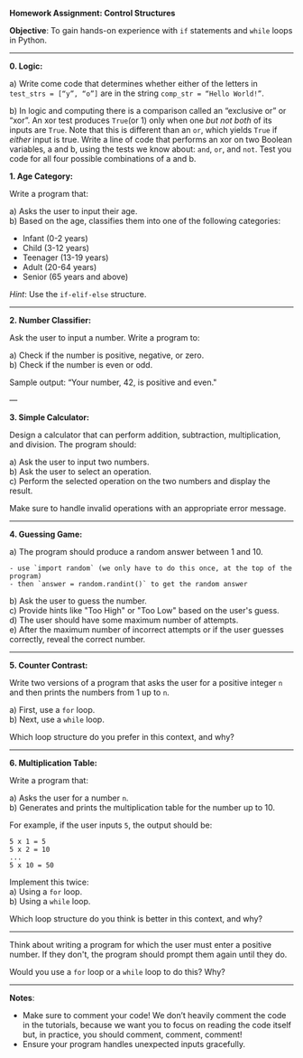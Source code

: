 **Homework Assignment: Control Structures**

**Objective**: To gain hands-on experience with `if` statements and `while` loops in Python.

---

**0. Logic:**

a) Write come code that determines whether either of the letters in `test_strs = [“y”, “o”]` are in the string `comp_str = “Hello World!”`.

b) In logic and computing there is a comparison called an “exclusive or” or “xor”. An xor test produces `True`(or 1) only when one *but not both* of its inputs are `True`. Note that this is different than an `or`, which yields `True` if *either* input is true. Write a line of code that performs an xor on two Boolean variables, a and b, using the tests we know about: `and`, `or`, and `not`. Test you code for all four possible combinations of a and b.

**1. Age Category:**

Write a program that:  

a) Asks the user to input their age.  
b) Based on the age, classifies them into one of the following categories:

  - Infant (0-2 years)
  - Child (3-12 years)
  - Teenager (13-19 years)
  - Adult (20-64 years)
  - Senior (65 years and above)

*Hint*: Use the `if-elif-else` structure.

---

**2. Number Classifier:**

Ask the user to input a number. Write a program to:  

a) Check if the number is positive, negative, or zero.  
b) Check if the number is even or odd.  

Sample output: “Your number, 42, is positive and even."

—

**3. Simple Calculator:**

Design a calculator that can perform addition, subtraction, 
multiplication, and division. The program should:  

a) Ask the user to input two numbers.  
b) Ask the user to select an operation.  
c) Perform the selected operation on the two numbers and display the 
result.  

Make sure to handle invalid operations with an appropriate error message.

---

**4. Guessing Game:**

a) The program should produce a random answer between 1 and 10.  

    - use `import random` (we only have to do this once, at the top of the program)
    - then `answer = random.randint()` to get the random answer
    
b) Ask the user to guess the number.  
c) Provide hints like "Too High" or "Too Low" based on the user's guess.  
d) The user should have some maximum number of attempts.  
e) After the maximum number of incorrect attempts or if the user guesses correctly, reveal the 
correct number.  

---

**5. Counter Contrast:**

Write two versions of a program that asks the user for a positive integer 
`n` and then prints the numbers from 1 up to `n`.  

a) First, use a `for` loop.  
b) Next, use a `while` loop.  

Which loop structure do you prefer in this context, and why?  

---

**6. Multiplication Table:**

Write a program that:  

a) Asks the user for a number `n`.  
b) Generates and prints the multiplication table for the number up to 10.  

For example, if the user inputs `5`, the output should be:  
```
5 x 1 = 5
5 x 2 = 10
...
5 x 10 = 50
```

Implement this twice:  
a) Using a `for` loop.  
b) Using a `while` loop.  

Which loop structure do you think is better in this context, and why?  

---

Think about writing a program for which the user must enter a positive number. If they don't, the program should prompt them again until they do.    

Would you use a `for` loop or a `while` loop to do this? Why?  

---

**Notes**:

- Make sure to comment your code! We don’t heavily comment the code in the tutorials, because we want you to focus on reading the code itself but, in practice, you should comment, comment, comment!
- Ensure your program handles unexpected inputs gracefully.
